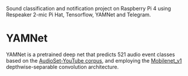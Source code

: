 Sound classification and notification project on Raspberry Pi 4 using 
Respeaker 2-mic Pi Hat, Tensorflow, YAMNet and Telegram. 

# YAMNet

YAMNet is a pretrained deep net that predicts 521 audio event classes based on
the [AudioSet-YouTube corpus](http://g.co/audioset), and employing the
[Mobilenet_v1](https://arxiv.org/pdf/1704.04861.pdf) depthwise-separable
convolution architecture.